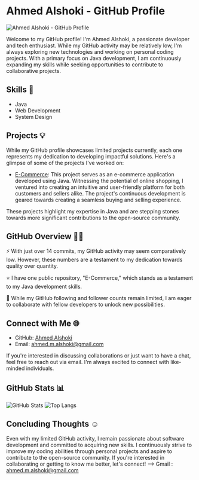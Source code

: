 # Ahmed Alshoki - GitHub Profile

![Ahmed Alshoki - GitHub Profile](https://github.com/AhmedMAlshoki.png)

Welcome to my GitHub profile! I'm Ahmed Alshoki, a passionate developer and tech enthusiast. While my GitHub activity may be relatively low, I'm always exploring new technologies and working on personal coding projects. With a primary focus on Java development, I am continuously expanding my skills while seeking opportunities to contribute to collaborative projects.

## Skills 🚀

- Java 
- Web Development
- System Design 

## Projects 💡

While my GitHub profile showcases limited projects currently, each one represents my dedication to developing impactful solutions. Here's a glimpse of some of the projects I've worked on:

- [E-Commerce](https://github.com/AhmedMAlshoki/E-Commerce): This project serves as an e-commerce application developed using Java. Witnessing the potential of online shopping, I ventured into creating an intuitive and user-friendly platform for both customers and sellers alike. The project's continuous development is geared towards creating a seamless buying and selling experience.

These projects highlight my expertise in Java and are stepping stones towards more significant contributions to the open-source community.

## GitHub Overview 👨‍💻

⚡ With just over 14 commits, my GitHub activity may seem comparatively low. However, these numbers are a testament to my dedication towards quality over quantity. 

⭐ I have one public repository, "E-Commerce," which stands as a testament to my Java development skills.

🌟 While my GitHub following and follower counts remain limited, I am eager to collaborate with fellow developers to unlock new possibilities.

## Connect with Me 🌐

- GitHub: [Ahmed Alshoki](https://github.com/AhmedMAlshoki)
- Email: ahmed.m.alshoki@gmail.com

If you're interested in discussing collaborations or just want to have a chat, feel free to reach out via email. I'm always excited to connect with like-minded individuals.

## GitHub Stats 📊

![GitHub Stats](https://github-readme-stats.vercel.app/api?username=AhmedMAlshoki)
![Top Langs](https://github-readme-stats.vercel.app/api/top-langs/?username=AhmedMAlshoki)

## Concluding Thoughts ☺️

Even with my limited GitHub activity, I remain passionate about software development and committed to acquiring new skills. I continuously strive to improve my coding abilities through personal projects and aspire to contribute to the open-source community. If you're interested in collaborating or getting to know me better, let's connect!
-->
Gmail : ahmed.m.alshoki@gmail.com
